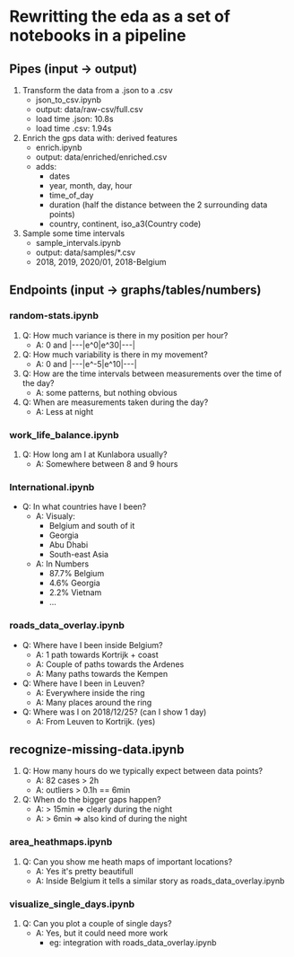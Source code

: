 # Rewritting the eda as a set of notebooks in a pipeline
## Pipes (input -> output)

1) Transform the data from a .json to a .csv
    * json_to_csv.ipynb
    * output: data/raw-csv/full.csv
    * load time .json: 10.8s
    * load time .csv: 1.94s
2) Enrich the gps data with: derived features
    * enrich.ipynb
    * output: data/enriched/enriched.csv
    * adds:
        * dates
        * year, month, day, hour
        * time_of_day
        * duration (half the distance between the 2 surrounding data points)
        * country, continent, iso_a3(Country code)
3) Sample some time intervals
    * sample_intervals.ipynb
    * output: data/samples/*.csv
    * 2018, 2019, 2020/01, 2018-Belgium
        
## Endpoints (input -> graphs/tables/numbers)
### random-stats.ipynb
1) Q: How much variance is there in my position per hour?
    * A: 0 and |---|e^0|e^30|---|
2) Q: How much variability is there in my movement?
    * A: 0 and |---|e^-5|e^10|---|
3) Q: How are the time intervals between measurements over the time of the day?
    * A: some patterns, but nothing obvious
4) Q: When are measurements taken during the day?
    * A: Less at night

### work_life_balance.ipynb
1) Q: How long am I at Kunlabora usually?
    * A: Somewhere between 8 and 9 hours

### International.ipynb
* Q: In what countries have I been? 
    * A: Visualy: 
        * Belgium and south of it
        * Georgia
        * Abu Dhabi
        * South-east Asia
    * A: In Numbers
        * 87.7% Belgium
        * 4.6% Georgia
        * 2.2% Vietnam
        * ...
        
### roads_data_overlay.ipynb
* Q: Where have I been inside Belgium?
    * A: 1 path towards Kortrijk + coast
    * A: Couple of paths towards the Ardenes
    * A: Many paths towards the Kempen
* Q: Where have I been in Leuven?
    * A: Everywhere inside the ring
    * A: Many places around the ring
* Q: Where was I on 2018/12/25? (can I show 1 day)
    * A: From Leuven to Kortrijk. (yes)

## recognize-missing-data.ipynb
1) Q: How many hours do we typically expect between data points?
    * A: 82 cases > 2h
    * A: outliers > 0.1h == 6min
2) Q: When do the bigger gaps happen?
    * A: > 15min => clearly during the night
    * A: > 6min => also kind of during the night

### area_heathmaps.ipynb
1) Q: Can you show me heath maps of important locations?
    * A: Yes it's pretty beautifull
    * A: Inside Belgium it tells a similar story as roads_data_overlay.ipynb

### visualize_single_days.ipynb
1) Q: Can you plot a couple of single days?
    * A: Yes, but it could need more work 
        * eg: integration with roads_data_overlay.ipynb

